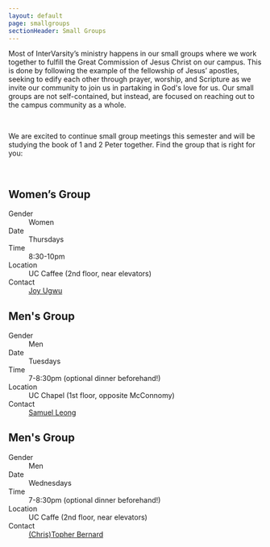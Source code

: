 ```yaml
---
layout: default
page: smallgroups
sectionHeader: Small Groups
---
```

<p>
Most of InterVarsity’s ministry happens in our small groups where we work together to fulfill the Great Commission of Jesus Christ on our campus. This is done by following the example of the fellowship of Jesus’ apostles, seeking to edify each other through prayer, worship, and Scripture as we invite our community to join us in partaking in God's love for us. Our small groups are not self-contained, but instead, are focused on reaching out to the campus community as a whole.
</p>
<br/>
<p>
We are excited to continue small group meetings this semester and will be studying the book of 1 and 2 Peter together. Find the group that is right for you:
</p>

<br/>
<div class="cogs">
	<div class="tricolumn">
		<div class="smallgroup">
			<h2>Women’s Group</h2>
			<dl>
				<dt>Gender</dt>
				<dd>Women</dd>
				<dt>Date</dt>
				<dd>Thursdays</dd>
				<dt>Time</dt>
				<dd>8:30-10pm</dd>
				<dt>Location</dt>
				<dd>UC Caffee (2nd floor, near elevators)</dd>
				<dt>Contact</dt>
				<dd>
					<a href="mailto:jugwu@andrew.cmu.edu" target="_blank">Joy Ugwu</a>
				</dd>
			</dl>
		</div>
	</div>
	<div class="tricolumn">
		<div class="smallgroup">
			<h2>Men's Group</h2>
			<dl>
				<dt>Gender</dt>
				<dd>Men</dd>
				<dt>Date</dt>
				<dd>Tuesdays</dd>
				<dt>Time</dt>
				<dd>7-8:30pm (optional dinner beforehand!)</dd>
				<dt>Location</dt>
				<dd>UC Chapel (1st floor, opposite McConnomy)</dd>
				<dt>Contact</dt>
				<dd>
					<a href="mailto:scleong@andrew.cmu.edu" target="_blank">Samuel Leong</a>
				</dd>
			</dl>
		</div>
	</div>
	<div class="tricolumn">
		<div class="smallgroup">
			<h2>Men's Group</h2>
			<dl>
				<dt>Gender</dt>
				<dd>Men</dd>
				<dt>Date</dt>
				<dd>Wednesdays</dd>
				<dt>Time</dt>
				<dd>7-8:30pm (optional dinner beforehand!)</dd>
				<dt>Location</dt>
				<dd>UC Caffe (2nd floor, near elevators)</dd>
				<dt>Contact</dt>
				<dd>
					<a href="mailto:cabernar@andrew.cmu.edu" target="_blank">(Chris)Topher Bernard</a>
				</dd>
			</dl>
		</div>
	</div>
</div>
